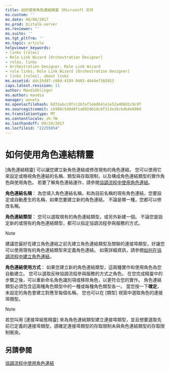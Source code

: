 ```yaml
---
title: 如何使用角色連結精靈 |Microsoft 文件
ms.custom: ''
ms.date: 06/08/2017
ms.prod: biztalk-server
ms.reviewer: ''
ms.suite: ''
ms.tgt_pltfrm: ''
ms.topic: article
helpviewer_keywords:
- links [roles]
- Role Link Wizard [Orchestration Designer]
- roles, links
- Orchestration Designer, Role Link Wizard
- role links, Role Link Wizard [Orchestration Designer]
- links [roles], about links
ms.assetid: ddc33d87-c08d-4193-9483-4644ef302853
caps.latest.revision: 11
author: MandiOhlinger
ms.author: mandia
manager: anneta
ms.openlocfilehash: 6d31abcc8fcc2bfaf1ebd641e1e52ad08d1c9c9f
ms.sourcegitcommit: cb908c540d8f1a692d01dc8f313e16cb4b4e696d
ms.translationtype: MT
ms.contentlocale: zh-TW
ms.lasthandoff: 09/20/2017
ms.locfileid: "22255854"
---
```

# <a name="how-to-use-the-role-link-wizard"></a>如何使用角色連結精靈
[角色連結精靈] 可以讓您建立新角色連結或修改現有的角色連結。 您可以使用它來設定或檢視角色連結的名稱、類型與存取限制，以及構成角色連結類型的實作角色與使用角色。 若要了解角色連結運作，請參閱[協調流程中使用角色連結](../core/using-role-links-in-orchestrations.md)。  
  
 **角色連結名稱**： 為您填入角色連結名稱，和為目前名稱的現有角色連結，您要設定或自動產生的名稱，如果您要建立新的角色連結。 不論是哪一種，您都可以修改名稱。  
  
 **角色連結類型**： 您可以選取現有的角色連結類型，或另外新建一個。 不論您是設定新的或現有的角色連結類型，都可以指定協調流程參與服務的方式。  
  
> [!NOTE]
>  建議您最好在建立角色連結之前先建立角色連結類型及關聯的連接埠類型，好讓您可以使用現有的角色連結類型來定義角色連結。 如需詳細資訊，請參閱[如何在協調流程中建立角色連結](../core/how-to-create-role-links-in-orchestrations.md)。  
  
 **角色連結使用方式**： 如果您建立新的角色連結類型，這兩種實作和使用角色為您自動建立。 您可以選取反映協調流程參與服務的方式之角色。 在您完成精靈中的步驟之後，可以重新命名角色識別項或移除角色，以更符合您的實作。 角色連結類型必須包含這兩種角色類型中的一種或每種角色類型各一。 當您按一下**確定**，未設定的角色會建立對應至每個名稱。 您也可以在 [類型] 視窗中選取角色的連接埠類型。  
  
> [!NOTE]
>  若您叫用 [連接埠組態精靈] 來為角色連結類型建立連接埠類型，並且想要選取先前已定義的連接埠類型，請確定連接埠類型的存取限制未與角色連結類型的存取限制衝突。  
  
## <a name="see-also"></a>另請參閱  
 [協調流程中使用角色連結](../core/using-role-links-in-orchestrations.md)